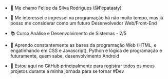 - 👋 Me chamo Felipe da Silva Rodrigues (@Fepataaty)

- 👀 Me interessei e ingressei na programação há não muito tempo, mas já posso me considerar como um futuro Desenvolvedor Web/Front-End

- 📚 Curso Análise e Desenvolvimento de Sistemas - 2/5

- 🌱 Aprendo constantemente as bases da programação Web (HTML, e engatinhando em CSS e Javascript), Python e lógica de programação e futuramente, quem sabe, desenvolvimento Android

- 💞️ Estou aqui no GitHub principalmente para registrar todos os meus projetos durante a minha jornada para se tornar #Dev


<!---
Fepataaty/Fepataaty is a ✨ special ✨ repository because its `README.md` (this file) appears on your GitHub profile.
You can click the Preview link to take a look at your changes.
--->
